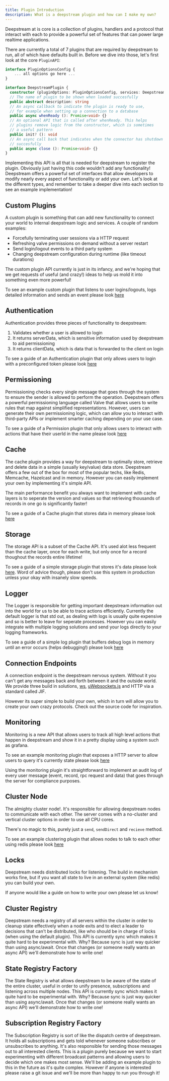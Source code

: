 ```yaml
---
title: Plugin Introduction
description: What is a deepstream plugin and how can I make my own?
---
```


Deepstream at is core is a collection of plugins, handlers and a protocol that interact with each to provide a powerful set of features that can power large realtime applications.

There are currently a total of 7 plugins that are required by deepstream to run, all of which have defaults built in. Before we dive into those, let's first look at the core `PluginAPI`:

```typescript
interface PluginOptionsConfig {
    ... all options go here ...
}

interface DeepstreamPlugin {
  constructor (pluginOptions: PluginOptionsConfig, services: DeepstreamServices, config: DeepstreamConfig)
  // The name of plugin to be shown when loaded succesfully
  public abstract description: string
  // An async callback to indicate the plugin is ready to use,
  // for example when setting up a connection to a database
  public async whenReady (): Promise<void> {}
  // An optional API that is called after whenReady. This helps
  // plugins remove logic from the constructor, which is sometimes
  // a useful pattern
  public init? (): void
  // An async call back that indicates when the connector has shutdown
  // succesfully
  public async close (): Promise<void> {}
}
```

Implementing this API is all that is needed for deepstream to register the plugin. Obviously
just having this code wouldn't add any functionality! Deepstream offers a powerful set of interfaces
that allow developers to modify nearly every aspect of functionality or add your own. Let's look at the
different types, and remember to take a deeper dive into each section to see an example implementation!

## Custom Plugins

A custom plugin is something that can add new functionality to connect your world to internal deepstream logic and services. A couple of random examples:

- Forcefully terminating user sessions via a HTTP request
- Refreshing valve permissions on demand without a server restart
- Send login/logout events to a third party system
- Changing deepstream configuration during runtime (like timeout durations)

The custom plugin API currently is just in its infancy, and we're hoping that we get requests of useful (and crazy!)
ideas to help us mold it into something even more powerful!

To see an example custom plugin that listens to user logins/logouts, logs detailed information and sends an event please look [here](20-custom-plugin.md)

## Authentication

Authentication provides three pieces of functionality to deepstream:

1) Validates whether a user is allowed to login
2) It returns serverData, which is sensitive information used by deepstream to aid permissioning
3) It returns clientData, which is data that is forwarded to the client on login

To see a guide of an Authentication plugin that only allows users to login with a preconfigured
token please look [here](30-authentication.md)

## Permissioning

Permissioning checks every single message that goes through the system to ensure the sender is
allowed to perform the operation. Deepstream offers a powerful permissioning language called Valve
that allows users to write rules that map against simplified representations. However, users can
generate their own permissioning logic, which can allow you to interact with third-party APIs or
implement smarter caching depending on your use case.

To see a guide of a Permission plugin that only allows users to interact with actions that have
their userId in the name please look [here](40-permission.md)

## Cache

The cache plugin provides a way for deepstream to optimally store, retrieve and delete data in a
simple (usually key/value) data store. Deepstream offers a few out of the box for most of the
popular techs, like Redis, Memcache, Hazelcast and in memory. However you can easily implement
your own by implementing it's simple API.

The main performance benefit you always want to implement with cache layers is to seperate the version
and values so that retrieving thousands of records in one go is significantly faster!

To see a guide of a Cache plugin that stores data in memory please look [here](70-cache.md)

## Storage

The storage API is a subset of the Cache API. It's used alot less frequent than the cache layer,
once for each write, but only once for a record thoughout the records entire lifetime!

To see a guide of a simple storage plugin that stores it's data please look [here](60-storage.md).
Word of advice though, please don't use this system in production unless your okay with insanely
slow speeds.

## Logger

The Logger is responsible for getting important deepstream information out into the world for us
to be able to trace actions efficiently. Currently the default logger is that std out, as dealing
with logs is usually quite expensive and so is better to leave for seperate processes. However you can
easily integrate with multiple logging solutions and send your logs directly to your logging frameworks.

To see a guide of a simple log plugin that buffers debug logs in memory until an error occurs (helps debugging!)
please look [here](50-logger.md)

## Connection Endpoints

A connection endpoint is the deepstream nervous system. Without it you can't get any messages back and forth between
it and the outside world. We provide three build in solutions, [ws](https://github.com/websockets/ws), [uWebsockets.js](https://github.com/uNetworking/uWebSockets.js/) and HTTP via a standard called JIF.

However its super simple to build your own, which in turn will allow you to create your own crazy protocols. Check out the source code for inspiration.

## Monitoring

Monitoring is a new API that allows users to track all high level actions that happen in deepstream and show it in a
pretty display using a system such as grafana.

To see an example monitoring plugin that exposes a HTTP server to allow users to query it's currently state please
look [here](92-monitoring.md)

Using the monitoring plugin it's straightforward to implement an audit log of every user message (event, record, rpc request and data) that goes through the server for compliance purposes.

## Cluster Node

The almighty cluster node!. It's responsible for allowing deepstream nodes to communicate with each other. The server comes with a no-cluster and vertical cluster options in order to use all CPU cores.

There's no magic to this, purely just a `send`, `sendDirect` and `recieve` method.

To see an example clustering plugin that allows nodes to talk to each other using redis please look [here](90-cluster-node.md)

## Locks

Deepstream needs distributed locks for listening. The build in mechanism works fine, but if you want all state to live in an external system (like redis) you can build your own.

If anyone would like a guide on how to write your own please let us know!


## Cluster Registry

Deepstream needs a registry of all servers within the cluster in order to cleanup state effectively when a node
exits and to elect a leader to decisions that can't be distributed, like who should be in charge of locks (when using the default plugin). This API is currently sync which makes it quite hard to be experimental with. Why? Because
sync is just way quicker than using async/await. Once that changes (or someone really wants an async API) we'll demonstrate how to write one!

## State Registry Factory

The State Registry is what allows deepstream to be aware of the state of the entire cluster, useful in order to unify
presence, subscriptions and listening across multiple nodes. This API is currently sync which makes it quite hard to be experimental with. Why? Because sync is just way quicker than using async/await. Once that changes (or someone really wants an async API) we'll demonstrate how to write one!


## Subscription Registry Factory

The Subscription Registry is sort of like the dispatch centre of deepstream. It holds all subscriptions and gets told whenever someone subscribes or unsubscribes to anything. It's also responsible for sending those messages out
to all interested clients. This is a plugin purely because we want to start experimenting with different broadcast
patterns and allowing users to decide which one makes most sense. We'll be adding an example plugin to this in the future as it's quite complex. However if anyone is interested please raise a git issue and we'll be more than happy to run you through it!

